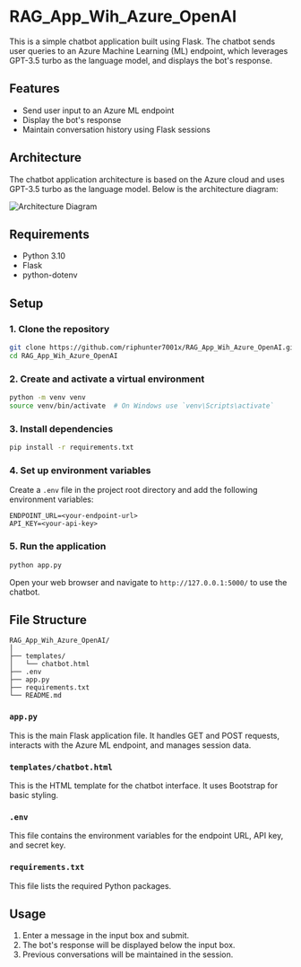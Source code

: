 # RAG_App_Wih_Azure_OpenAI

This is a simple chatbot application built using Flask. The chatbot sends user queries to an Azure Machine Learning (ML) endpoint, which leverages GPT-3.5 turbo as the language model, and displays the bot's response.

## Features

- Send user input to an Azure ML endpoint
- Display the bot's response
- Maintain conversation history using Flask sessions

## Architecture

The chatbot application architecture is based on the Azure cloud and uses GPT-3.5 turbo as the language model. Below is the architecture diagram:

![Architecture Diagram](<url-to-your-architecture-diagram>)

## Requirements

- Python 3.10
- Flask
- python-dotenv

## Setup

### 1. Clone the repository

```bash
git clone https://github.com/riphunter7001x/RAG_App_Wih_Azure_OpenAI.git
cd RAG_App_Wih_Azure_OpenAI
```

### 2. Create and activate a virtual environment

```bash
python -m venv venv
source venv/bin/activate  # On Windows use `venv\Scripts\activate`
```

### 3. Install dependencies

```bash
pip install -r requirements.txt
```

### 4. Set up environment variables

Create a `.env` file in the project root directory and add the following environment variables:

```
ENDPOINT_URL=<your-endpoint-url>
API_KEY=<your-api-key>
```

### 5. Run the application

```bash
python app.py
```

Open your web browser and navigate to `http://127.0.0.1:5000/` to use the chatbot.

## File Structure

```
RAG_App_Wih_Azure_OpenAI/
│
├── templates/
│   └── chatbot.html
├── .env
├── app.py
├── requirements.txt
└── README.md
```

### `app.py`

This is the main Flask application file. It handles GET and POST requests, interacts with the Azure ML endpoint, and manages session data.

### `templates/chatbot.html`

This is the HTML template for the chatbot interface. It uses Bootstrap for basic styling.

### `.env`

This file contains the environment variables for the endpoint URL, API key, and secret key.

### `requirements.txt`

This file lists the required Python packages.

## Usage

1. Enter a message in the input box and submit.
2. The bot's response will be displayed below the input box.
3. Previous conversations will be maintained in the session.



